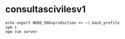 # consultascivilesv1
```console
echo export NODE_ENV=production >> ~/.bash_profile
npm i
npm run server
```
